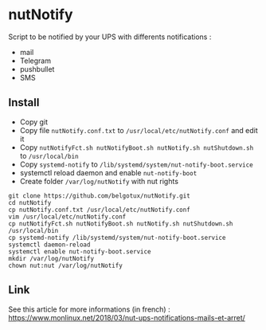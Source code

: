 # nutNotify
Script to be notified by your UPS with differents notifications :
- mail
- Telegram
- pushbullet
- SMS

## Install
- Copy git
- Copy file `nutNotify.conf.txt` to `/usr/local/etc/nutNotify.conf` and edit it
- Copy `nutNotifyFct.sh nutNotifyBoot.sh nutNotify.sh nutShutdown.sh` to `/usr/local/bin`
- Copy `systemd-notify` to `/lib/systemd/system/nut-notify-boot.service`
- systemctl reload daemon and enable `nut-notify-boot`
- Create folder `/var/log/nutNotify` with nut rights

```
git clone https://github.com/belgotux/nutNotify.git
cd nutNotify
cp nutNotify.conf.txt /usr/local/etc/nutNotify.conf
vim /usr/local/etc/nutNotify.conf
cp nutNotifyFct.sh nutNotifyBoot.sh nutNotify.sh nutShutdown.sh /usr/local/bin
cp systemd-notify /lib/systemd/system/nut-notify-boot.service
systemctl daemon-reload
systemctl enable nut-notify-boot.service
mkdir /var/log/nutNotify
chown nut:nut /var/log/nutNotify
```


## Link
See this article for more informations (in french) : https://www.monlinux.net/2018/03/nut-ups-notifications-mails-et-arret/
